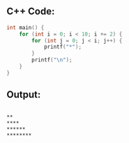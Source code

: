 ## C++ Code:
```cpp
int main() {
    for (int i = 0; i < 10; i += 2) {
        for (int j = 0; j < i; j++) {
            printf("*");
        }
        printf("\n");
    }
}
```
## Output:
```

**
****
******
********
```
